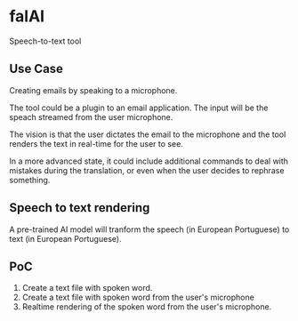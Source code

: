 # falAI
Speech-to-text tool


## Use Case
Creating emails by speaking to a microphone.

The tool could be a plugin to an email application. The input will be the speach streamed from the user microphone.

The vision is that the user dictates the email to the microphone and the tool renders the text in real-time for the user to see. 

In a more advanced state, it could include additional commands to deal with mistakes during the translation, or even when the user decides to rephrase something.

## Speech to text rendering
A pre-trained AI model will tranform the speech (in European Portuguese) to text (in European Portuguese).

## PoC
1. Create a text file with spoken word.
2. Create a text file with spoken word from the user's microphone
3. Realtime rendering of the spoken word from the user's microphone.
